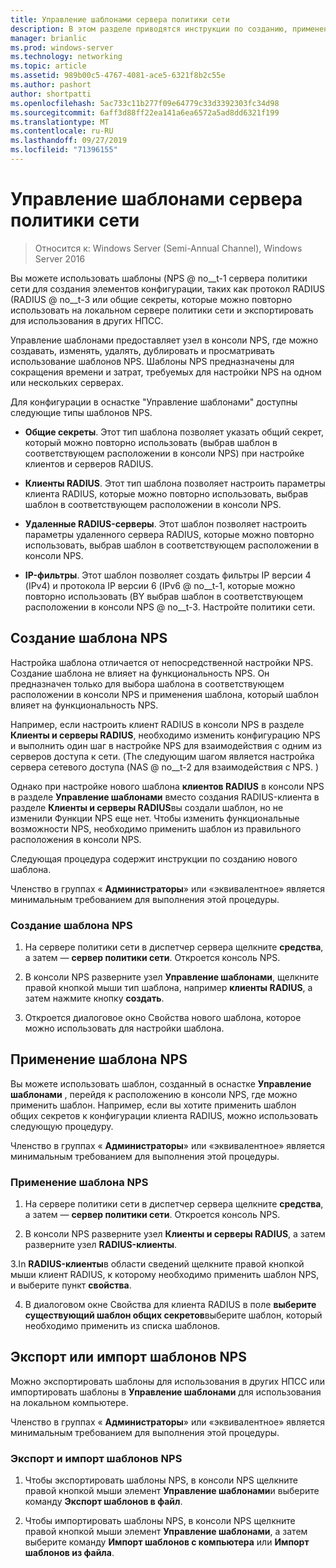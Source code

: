 ```yaml
---
title: Управление шаблонами сервера политики сети
description: В этом разделе приводятся инструкции по созданию, применению, экспорту и импорту шаблонов NPS для сервера политики сети в Windows Server 2016.
manager: brianlic
ms.prod: windows-server
ms.technology: networking
ms.topic: article
ms.assetid: 989b00c5-4767-4081-ace5-6321f8b2c55e
ms.author: pashort
author: shortpatti
ms.openlocfilehash: 5ac733c11b277f09e64779c33d3392303fc34d98
ms.sourcegitcommit: 6aff3d88ff22ea141a6ea6572a5ad8dd6321f199
ms.translationtype: MT
ms.contentlocale: ru-RU
ms.lasthandoff: 09/27/2019
ms.locfileid: "71396155"
---
```

# <a name="manage-nps-templates"></a>Управление шаблонами сервера политики сети

>Относится к: Windows Server (Semi-Annual Channel), Windows Server 2016

Вы можете использовать шаблоны \(NPS @ no__t-1 сервера политики сети для создания элементов конфигурации, таких как протокол RADIUS \(RADIUS @ no__t-3 или общие секреты, которые можно повторно использовать на локальном сервере политики сети и экспортировать для использования в других НПСС. 

Управление шаблонами предоставляет узел в консоли NPS, где можно создавать, изменять, удалять, дублировать и просматривать использование шаблонов NPS. Шаблоны NPS предназначены для сокращения времени и затрат, требуемых для настройки NPS на одном или нескольких серверах.

Для конфигурации в оснастке "Управление шаблонами" доступны следующие типы шаблонов NPS.

- **Общие секреты**. Этот тип шаблона позволяет указать общий секрет, который можно повторно использовать (выбрав шаблон в соответствующем расположении в консоли NPS) при настройке клиентов и серверов RADIUS. 

- **Клиенты RADIUS**. Этот тип шаблона позволяет настроить параметры клиента RADIUS, которые можно повторно использовать, выбрав шаблон в соответствующем расположении в консоли NPS.

- **Удаленные RADIUS-серверы**. Этот шаблон позволяет настроить параметры удаленного сервера RADIUS, которые можно повторно использовать, выбрав шаблон в соответствующем расположении в консоли NPS. 

- **IP-фильтры**. Этот шаблон позволяет создать фильтры IP версии 4 (IPv4) и протокола IP версии 6 \(IPv6 @ no__t-1, которые можно повторно использовать \(BY выбрав шаблон в соответствующем расположении в консоли NPS @ no__t-3. Настройте политики сети.

## <a name="create-an-nps-template"></a>Создание шаблона NPS

Настройка шаблона отличается от непосредственной настройки NPS. Создание шаблона не влияет на функциональность NPS. Он предназначен только для выбора шаблона в соответствующем расположении в консоли NPS и применения шаблона, который шаблон влияет на функциональность NPS. 

Например, если настроить клиент RADIUS в консоли NPS в разделе **Клиенты и серверы RADIUS**, необходимо изменить конфигурацию NPS и выполнить один шаг в настройке NPS для взаимодействия с одним из серверов доступа к сети. \(The следующим шагом является настройка сервера сетевого доступа \(NAS @ no__t-2 для взаимодействия с NPS. \) 

Однако при настройке нового шаблона **клиентов RADIUS** в консоли NPS в разделе **Управление шаблонами** вместо создания RADIUS-клиента в разделе **Клиенты и серверы RADIUS**вы создали шаблон, но не изменили Функции NPS еще нет. Чтобы изменить функциональные возможности NPS, необходимо применить шаблон из правильного расположения в консоли NPS.

Следующая процедура содержит инструкции по созданию нового шаблона.

Членство в группах « **Администраторы**» или «эквивалентное» является минимальным требованием для выполнения этой процедуры.

### <a name="to-create-an-nps-template"></a>Создание шаблона NPS


1. На сервере политики сети в диспетчер сервера щелкните **средства**, а затем — **сервер политики сети**. Откроется консоль NPS. 

2. В консоли NPS разверните узел **Управление шаблонами**, щелкните правой кнопкой мыши тип шаблона, например **клиенты RADIUS**, а затем нажмите кнопку **создать**.

3. Откроется диалоговое окно Свойства нового шаблона, которое можно использовать для настройки шаблона.

## <a name="apply-an-nps-template"></a>Применение шаблона NPS

Вы можете использовать шаблон, созданный в оснастке **Управление шаблонами** , перейдя к расположению в консоли NPS, где можно применить шаблон. Например, если вы хотите применить шаблон общих секретов к конфигурации клиента RADIUS, можно использовать следующую процедуру.

Членство в группах « **Администраторы**» или «эквивалентное» является минимальным требованием для выполнения этой процедуры.

### <a name="to-apply-an-nps-template"></a>Применение шаблона NPS

1. На сервере политики сети в диспетчер сервера щелкните **средства**, а затем — **сервер политики сети**. Откроется консоль NPS.

2. В консоли NPS разверните узел **Клиенты и серверы RADIUS**, а затем разверните узел **RADIUS-клиенты**.

3.In **RADIUS-клиенты**в области сведений щелкните правой кнопкой мыши клиент RADIUS, к которому необходимо применить шаблон NPS, и выберите пункт **свойства**.

4. В диалоговом окне Свойства для клиента RADIUS в поле **выберите существующий шаблон общих секретов**выберите шаблон, который необходимо применить из списка шаблонов.

## <a name="export-or-import-nps-templates"></a>Экспорт или импорт шаблонов NPS

Можно экспортировать шаблоны для использования в других НПСС или импортировать шаблоны в **Управление шаблонами** для использования на локальном компьютере. 

Членство в группах « **Администраторы**» или «эквивалентное» является минимальным требованием для выполнения этой процедуры.

### <a name="to-export-or-import-nps-templates"></a>Экспорт и импорт шаблонов NPS

1. Чтобы экспортировать шаблоны NPS, в консоли NPS щелкните правой кнопкой мыши элемент **Управление шаблонами**и выберите команду **Экспорт шаблонов в файл**.

2. Чтобы импортировать шаблоны NPS, в консоли NPS щелкните правой кнопкой мыши элемент **Управление шаблонами**, а затем выберите команду **Импорт шаблонов с компьютера** или **Импорт шаблонов из файла**.


